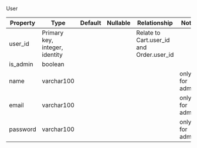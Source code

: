 User

| **Property** | Type | Default | Nullable | Relationship | Notes |
| --- | --- | --- | --- | --- | --- |
| user_id | Primary key, integer, identity |  |  | Relate to Cart.user_id and Order.user_id |  |
| is_admin | boolean |  |  |  |  |
| name | varchar100 |  |  |  | only for admins |
| email | varchar100 |  |  |  | only for admins |
| password | varchar100 |  |  |  | only for admins |
